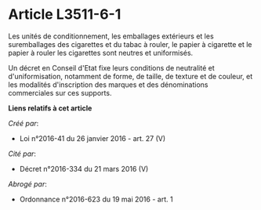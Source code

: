 # Article L3511-6-1

Les unités de conditionnement, les emballages extérieurs et les suremballages des cigarettes et du tabac à rouler, le papier
à cigarette et le papier à rouler les cigarettes sont neutres et uniformisés. 

Un décret en Conseil d'Etat fixe leurs conditions de neutralité et d'uniformisation, notamment de forme, de taille, de
texture et de couleur, et les modalités d'inscription des marques et des dénominations commerciales sur ces supports.

**Liens relatifs à cet article**

_Créé par_:

  - Loi n°2016-41 du 26 janvier 2016 - art. 27 (V)

_Cité par_:

  - Décret n°2016-334 du 21 mars 2016 (V)

_Abrogé par_:

  - Ordonnance n°2016-623 du 19 mai 2016 - art. 1

